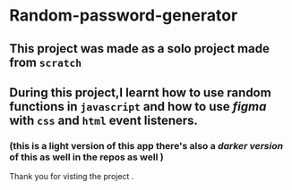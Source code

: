 # Random-password-generator
## This project was made as a solo project made from ``scratch``
## During this project,I learnt how to use random functions in ``javascript`` and how to use _figma_ with ``css`` and ``html`` event listeners.
### (this is a light version of this app there's also a *darker version* of this as well in the repos as well ) 
Thank you for visting the project .
